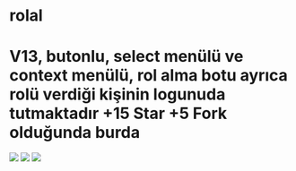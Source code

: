 # rolal
<h1>V13, butonlu, select menülü ve context menülü, rol alma botu ayrıca rolü verdiği kişinin logunuda tutmaktadır +15 Star +5 Fork olduğunda burda</h1>
<img id="png1" src="https://media.discordapp.net/attachments/925065954659016707/926461800923402290/unknown.png">
<img id="png2" src="https://media.discordapp.net/attachments/925065954659016707/926461894653538344/unknown.png">
<img id="png3" src="https://media.discordapp.net/attachments/925065954659016707/926461959572975625/unknown.png">

